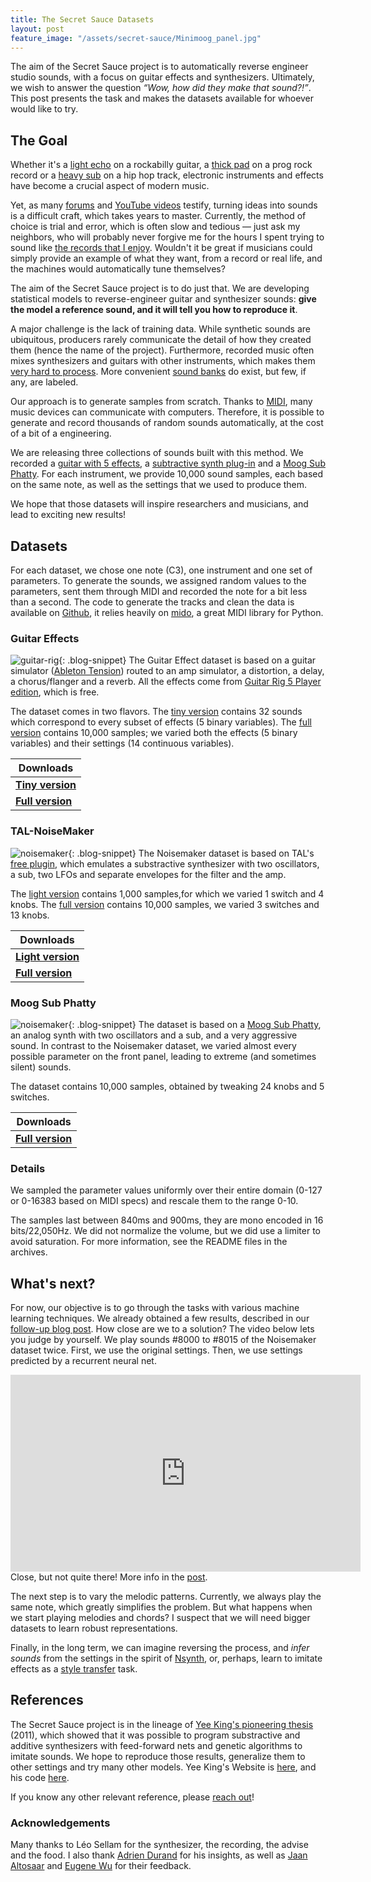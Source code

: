 ```yaml
---
title: The Secret Sauce Datasets
layout: post
feature_image: "/assets/secret-sauce/Minimoog_panel.jpg"
---
```


The aim of the Secret Sauce project is to automatically reverse engineer studio sounds, with a focus on guitar effects and synthesizers. Ultimately, we wish to answer the question <i><q>Wow, how did they make that sound?!</q></i>.
This post presents the task and makes the datasets available for whoever would like to try.

<!-- more -->

## The Goal

Whether it's a <a href="https://www.youtube.com/watch?v=fWm3mm6CdIQ">light echo</a> on a rockabilly guitar, a <a href="https://www.youtube.com/watch?v=4w8pbGz7E8c">thick pad</a> on a prog rock record or a <a href="https://www.youtube.com/watch?v=meXPbvp3ldg">heavy sub</a> on a hip hop track, electronic instruments and effects have become a crucial aspect of modern music.

Yet, as many <a href="https://www.soundonsound.com/forum/viewforum.php?f=23">forums</a> and <a href="https://www.youtube.com/watch?v=atvtBE6t48M">YouTube videos</a> testify, turning ideas into sounds is a difficult craft, which takes years to master. Currently, the method of choice is trial and error, which is often slow and tedious &mdash; just ask my neighbors, who will probably never forgive me for the hours I spent trying to sound like <a href="https://www.youtube.com/watch?v=UbkqE4fpvdI">the records that I enjoy</a>. Wouldn't it be great if musicians could simply provide an example of what they want, from a record or real life, and the machines would automatically tune themselves?

The aim of the Secret Sauce project is to do just that.  We are developing statistical models to reverse-engineer guitar and synthesizer sounds: **give the model a reference sound, and it will tell you how to reproduce it**.

A major challenge is the lack of training data. While synthetic sounds are ubiquitous, producers rarely communicate the detail of how they created them (hence the name of the project). Furthermore, recorded music often mixes synthesizers and guitars with other instruments, which makes them <a href="https://en.wikipedia.org/wiki/Source_separation">very hard to process</a>. More convenient <a href="http://www.musicradar.com/news/tech/sampleradar-976-free-classic-synth-samples-225241">sound banks</a> do exist, but few, if any, are labeled.

Our approach is to generate samples from scratch. Thanks to <a href="https://en.wikipedia.org/wiki/MIDI">MIDI</a>, many music devices can communicate with computers. Therefore, it is possible to generate and record thousands of random sounds automatically, at the cost of a bit of a engineering.

We are releasing three collections of sounds built with this method. We recorded a <a href="https://www.native-instruments.com/en/products/komplete/guitar/guitar-rig-5-player/download/">guitar with 5 effects</a>, a <a href="https://tal-software.com/products/tal-noisemaker">subtractive synth plug-in</a> and a <a href="https://www.moogmusic.com/products/phattys/sub-phatty">Moog Sub Phatty</a>. For each instrument, we provide 10,000 sound samples, each based on the same note, as well as the settings that we used to produce them.

We hope that those datasets will inspire researchers and musicians, and lead to exciting new results!




## Datasets

For each dataset, we chose one note (C3), one instrument and one set of parameters. To generate the sounds, we assigned random values to the parameters, sent them through MIDI and recorded the note for a bit less than a second. The code to generate the tracks and clean the data is available on <a href="https://github.com/tsellam/secret-sauce/">Github</a>, it relies heavily on <a href="https://github.com/olemb/mido">mido</a>, a great MIDI library for Python.




### Guitar Effects
![guitar-rig](/assets/secret-sauce/guitar-rig.jpg){: .blog-snippet}
The Guitar Effect dataset is based on a guitar simulator (<a href="https://www.ableton.com/en/packs/tension/">Ableton Tension</a>) routed to an amp simulator, a distortion, a delay, a chorus/flanger and a reverb. All the effects come from <a href="https://www.native-instruments.com/en/products/komplete/guitar/guitar-rig-5-player/">Guitar Rig 5 Player edition</a>, which is free.

The dataset comes in two flavors. The <a href="https://drive.google.com/open?id=1QL4HLUNds6rm3T0XlWFWy3V_5DKy-yTy">tiny version</a> contains 32 sounds which correspond to every subset of effects (5 binary variables). The <a href="https://drive.google.com/file/d/1b-0anGE1csjUBiTLR1Ji6dOv53IswOQv/view?usp=sharing">full version</a> contains 10,000 samples; we varied both the effects (5 binary variables) and their settings (14 continuous variables).

**Downloads** |
---|
 <a href="https://drive.google.com/open?id=1QL4HLUNds6rm3T0XlWFWy3V_5DKy-yTy">**Tiny version**</a>|
 <a href="https://drive.google.com/file/d/1b-0anGE1csjUBiTLR1Ji6dOv53IswOQv">**Full version**</a>|


### TAL-NoiseMaker
![noisemaker](/assets/secret-sauce/noisemaker.png){: .blog-snippet} The Noisemaker dataset is based on TAL's <a href="https://tal-software.com/products/tal-noisemaker">free plugin</a>, which emulates a substractive synthesizer with two oscillators, a sub, two LFOs and separate envelopes for the filter and the amp.

The <a href="https://drive.google.com/file/d/18Q6q9jKayFjwJ-gC84opHz1LSozHSeNi/view?usp=sharing">light version</a> contains 1,000 samples,for which we varied 1 switch and 4 knobs. The <a href="https://drive.google.com/open?id=1-QRmDChzf9MLsgOvUe4HemVqslPlH5ET">full version</a> contains 10,000 samples, we varied 3 switches and 13 knobs.

**Downloads** |
---|
 <a href="https://drive.google.com/file/d/18Q6q9jKayFjwJ-gC84opHz1LSozHSeNi">**Light version**</a>|
 <a href="https://drive.google.com/open?id=1-QRmDChzf9MLsgOvUe4HemVqslPlH5ET">**Full version**</a>|



### Moog Sub Phatty
![noisemaker](/assets/secret-sauce/moog-sub-phatty.jpg){: .blog-snippet} The dataset is based on a <a href="https://www.moogmusic.com/products/phattys/sub-phatty">Moog Sub Phatty</a>, an analog synth with two oscillators and a sub, and a very aggressive sound. In contrast to the Noisemaker dataset, we varied almost every possible parameter on the front panel, leading to extreme (and sometimes silent) sounds.

The dataset contains 10,000 samples, obtained by tweaking 24 knobs and 5 switches.

**Downloads** |
---|
 <a href="https://drive.google.com/file/d/1ZIcsoY0Cr8mUcBB8UqfjMRH1_weewUA0">**Full version**</a>|

### Details
We sampled the parameter values uniformly over their entire domain (0-127 or 0-16383 based on MIDI specs) and rescale them to the range 0-10.

The samples last between 840ms and 900ms, they are mono encoded in 16 bits/22,050Hz. We did not normalize the volume, but we did use a limiter to avoid saturation. For more information, see the README files in the archives.


## What's next?

For now, our objective is to go through the tasks with various machine learning techniques. We already obtained a few results, described in our <a href="{{ site.baseurl }}{% post_url 2018-01-13-Secret-Sauce-First-Results %}">follow-up blog post</a>. How close are we to a solution? The video below lets you judge by yourself. We play sounds #8000 to #8015 of the Noisemaker dataset twice. First, we use the original settings. Then, we use settings predicted by a recurrent neural net.
<iframe width="560" height="315" src="https://www.youtube.com/embed/YLJU9CkSgTs" frameborder="0" allow="autoplay; encrypted-media" allowfullscreen></iframe>
Close, but not quite there! More info in the <a href="{{ site.baseurl }}{% post_url 2018-01-13-Secret-Sauce-First-Results %}">post</a>.

The next step is to vary the melodic patterns. Currently, we always play the same note, which greatly simplifies the problem. But what happens when we start playing melodies and chords? I suspect that we will need bigger datasets to learn robust representations.

Finally, in the long term, we can imagine reversing the process, and <i>infer sounds</i> from the settings in the spirit of <a href="https://magenta.tensorflow.org/nsynth">Nsynth</a>, or, perhaps, learn to imitate effects as a <a href="http://ieeexplore.ieee.org/abstract/document/7780634/">style transfer</a> task.



## References
The Secret Sauce project is in the lineage of <a href="http://www.yeeking.net/matthew_yee-king_dphil_thesis_2011.pdf">Yee King's pioneering thesis</a> (2011), which showed that it was possible to program substractive and additive synthesizers with feed-forward nets and genetic algorithms to imitate sounds. We hope to reproduce those results, generalize them to other settings and try many other models. Yee King's Website is <a href="http://www.yeeking.net/">here</a>, and his code <a href="https://github.com/yeeking/dx7-programmer">here</a>.

If you know any other relevant reference, please <a href="mailto:thibault.sellam@gmail.com">reach out</a>!

### Acknowledgements
Many thanks to Léo Sellam for the synthesizer, the recording, the advise and the food. I also thank <a href="https://bonvoyageorganisation.com/">Adrien Durand</a> for his insights, as well as <a href="https://jaan.io/">Jaan Altosaar</a> and <a href="http://eugenewu.net/">Eugene Wu</a> for their feedback.
